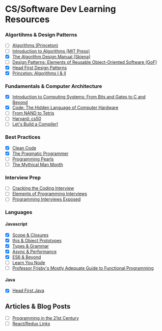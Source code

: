 # CS/Software Dev Learning Resources

### Algortihms & Design Patterns
- [ ] [Algorithms (Princeton)](https://www.amazon.com/Algorithms-4th-Robert-Sedgewick/dp/032157351X/ref=sr_1_1?ie=UTF8&qid=1487191473&sr=8-1&keywords=algorithms+sedgewick)
- [ ] [Introduction to Algorithms (MIT Press)](https://www.amazon.com/Introduction-Algorithms-3rd-MIT-Press/dp/0262033844/ref=sr_1_1?ie=UTF8&qid=1487191546&sr=8-1&keywords=algorithms+MIT)
- [x] [The Algorithm Design Manual (Skiena)](https://www.amazon.com/Algorithm-Design-Manual-Steven-Skiena/dp/1848000693)
- [ ] [Design Patterns: Elements of Reusable Object-Oriented Software (GoF)](https://www.amazon.com/Design-Patterns-Elements-Reusable-Object-Oriented/dp/0201633612/ref=sr_1_1?s=books&ie=UTF8&qid=1486752102&sr=1-1&keywords=design+patterns)
- [x] [Head First Design Patterns](https://www.amazon.com/Head-First-Design-Patterns-Brain-Friendly/dp/0596007124)
- [x] [Princeton: Algorithms I & II](https://www.coursera.org/learn/algorithms-part1)

### Fundamentals & Computer Architecture
- [x] [Introduction to Computing Systems: From Bits and Gates to C and Beyond](https://www.amazon.com/Introduction-Computing-Systems-Gates-Beyond/dp/0072467509/ref=sr_1_1?s=books&ie=UTF8&qid=1486664659&sr=1-1&keywords=from+bits+to+gates)
- [x] [Code: The Hidden Language of Computer Hardware](https://www.amazon.com/Code-Language-Computer-Hardware-Software/dp/0735611319)
- [ ] [From NAND to Tetris](https://www.coursera.org/learn/build-a-computer)
- [ ] [Harvard: cs50](https://www.edx.org/course/introduction-computer-science-harvardx-cs50x)
- [ ] [Let's Build a Compiler!](http://compilers.iecc.com/crenshaw/)

### Best Practices
- [x] [Clean Code](https://www.amazon.com/Clean-Code-Handbook-Software-Craftsmanship/dp/0132350882)
- [x] [The Pragmatic Programmer](https://www.amazon.com/Pragmatic-Programmer-Journeyman-Master/dp/020161622X/ref=pd_sbs_14_t_1?_encoding=UTF8&psc=1&refRID=J5R0F4PC8XBE3TTZDP6Z)
- [ ] [Programming Pearls](https://www.amazon.com/Programming-Pearls-2nd-Jon-Bentley/dp/0201657880)
- [ ] [The Mythical Man Month](https://www.amazon.com/Mythical-Man-Month-Software-Engineering-Anniversary/dp/0201835959/ref=sr_1_1?ie=UTF8&qid=1487142293&sr=8-1&keywords=mythical+man+month)

### Interview Prep
- [ ] [Cracking the Coding Interview](https://www.amazon.com/Cracking-Coding-Interview-Programming-Questions/dp/0984782850/ref=pd_sim_14_1?_encoding=UTF8&pd_rd_i=0984782850&pd_rd_r=TJPH4FD1QV5TSGXKJMNH&pd_rd_w=jx4ta&pd_rd_wg=A0Wqa&psc=1&refRID=TJPH4FD1QV5TSGXKJMNH)
- [ ] [Elements of Programming Interviews](https://www.amazon.com/Elements-Programming-Interviews-Insiders-Guide/dp/1479274836)
- [ ] [Programming Interviews Exposed](https://www.amazon.com/Programming-Interviews-Exposed-Secrets-Landing/dp/1118261364/ref=pd_sbs_14_t_0?_encoding=UTF8&psc=1&refRID=AYJYGYBBJQ9DFRY2YZW7)

### Languages
#### Javascript
- [x] [Scope & Closures](https://github.com/getify/You-Dont-Know-JS/blob/master/scope%20&%20closures/README.md#you-dont-know-js-scope--closures)
- [x] [this & Object Prototypes](https://github.com/getify/You-Dont-Know-JS/blob/master/this%20&%20object%20prototypes/README.md#you-dont-know-js-this--object-prototypes)
- [x] [Types & Grammar](https://github.com/getify/You-Dont-Know-JS/blob/master/types%20&%20grammar/README.md#you-dont-know-js-types--grammar)
- [x] [Async & Performance](https://github.com/getify/You-Dont-Know-JS/blob/master/async%20&%20performance/README.md#you-dont-know-js-async--performance)
- [x] [ES6 & Beyond](https://github.com/getify/You-Dont-Know-JS/blob/master/es6%20&%20beyond/README.md#you-dont-know-js-es6--beyond)
- [ ] [Learn You Node](https://nodeschool.io/)
- [ ] [Professor Frisby's Mostly Adequate Guide to Functional Programming](https://drboolean.gitbooks.io/mostly-adequate-guide/content/)

#### Java
- [x] [Head First Java](https://www.amazon.com/Head-First-Java-Kathy-Sierra/dp/0596009208/ref=pd_sbs_14_t_1?_encoding=UTF8&psc=1&refRID=CRZ192X55A2DSC25MA4Q)

## Articles & Blog Posts
- [ ] [Programming in the 21st Century](http://prog21.dadgum.com/)
- [ ] [React/Redux Links](https://github.com/markerikson/react-redux-links)
